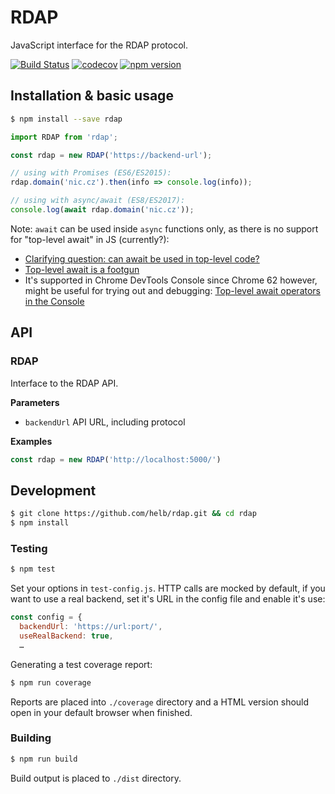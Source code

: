 # RDAP

JavaScript interface for the RDAP protocol.

[![Build Status](https://travis-ci.org/helb/rdap.svg?branch=master)](https://travis-ci.org/helb/rdap)
[![codecov](https://codecov.io/gh/helb/rdap/branch/master/graph/badge.svg)](https://codecov.io/gh/helb/rdap)
[![npm version](https://badge.fury.io/js/rdap.svg)](https://badge.fury.io/js/rdap)

## Installation & basic usage

```sh
$ npm install --save rdap
```

```javascript
import RDAP from 'rdap';

const rdap = new RDAP('https://backend-url');

// using with Promises (ES6/ES2015):
rdap.domain('nic.cz').then(info => console.log(info));

// using with async/await (ES8/ES2017):
console.log(await rdap.domain('nic.cz'));
```

Note: `await` can be used inside `async` functions only, as there is no support for "top-level await" in JS (currently?):

-   [Clarifying question: can await be used in top-level code?](https://github.com/tc39/ecmascript-asyncawait/issues/9)
-   [Top-level await is a footgun](https://gist.github.com/Rich-Harris/0b6f317657f5167663b493c722647221)
-   It's supported in Chrome DevTools Console since Chrome 62 however, might be useful for trying out and debugging: [Top-level await operators in the Console](https://developers.google.com/web/updates/2017/08/devtools-release-notes#await)

## API

<!-- Generated by documentation.js. Update this documentation by updating the source code. -->

### RDAP

Interface to the RDAP API.

**Parameters**

-   `backendUrl`  API URL, including protocol

**Examples**

```javascript
const rdap = new RDAP('http://localhost:5000/')
```

## Development

```sh
$ git clone https://github.com/helb/rdap.git && cd rdap
$ npm install
```

### Testing

```sh
$ npm test
```

Set your options in `test-config.js`. HTTP calls are mocked by default, if you want to use a real backend, set it's URL in the config file and enable it's use:

```javascript
const config = {
  backendUrl: 'https://url:port/',
  useRealBackend: true,
  …
```

Generating a test coverage report:

```sh
$ npm run coverage
```

Reports are placed into `./coverage` directory and a HTML version should open in your default browser when finished.

### Building

```sh
$ npm run build
```

Build output is placed to `./dist` directory.
